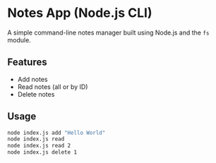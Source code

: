 # Notes App (Node.js CLI)

A simple command-line notes manager built using Node.js and the `fs` module.

## Features
- Add notes
- Read notes (all or by ID)
- Delete notes

## Usage
```bash
node index.js add "Hello World"
node index.js read
node index.js read 2
node index.js delete 1
